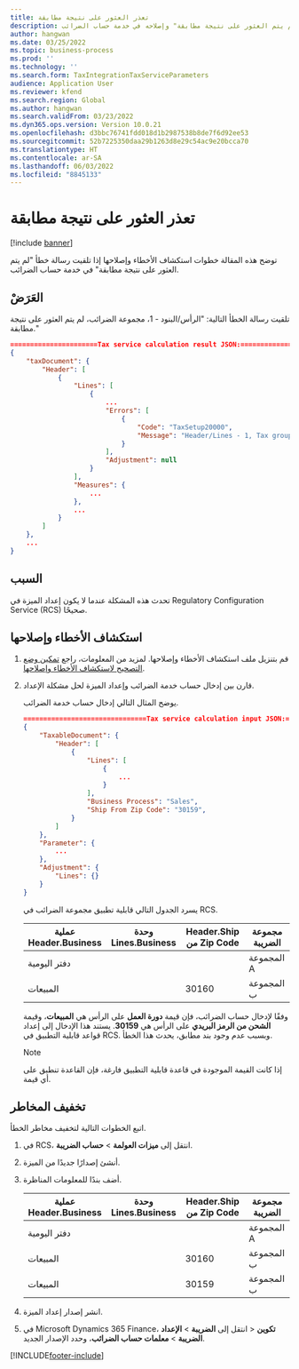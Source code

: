 ```yaml
---
title: تعذر العثور على نتيجة مطابقة
description: توضح هذه المقالة كيفية استكشاف خطأ "لم يتم العثور على نتيجة مطابقة" وإصلاحه في خدمة حساب الضرائب‬.
author: hangwan
ms.date: 03/25/2022
ms.topic: business-process
ms.prod: ''
ms.technology: ''
ms.search.form: TaxIntegrationTaxServiceParameters
audience: Application User
ms.reviewer: kfend
ms.search.region: Global
ms.author: hangwan
ms.search.validFrom: 03/23/2022
ms.dyn365.ops.version: Version 10.0.21
ms.openlocfilehash: d3bbc76741fdd018d1b2987538b8de7f6d92ee53
ms.sourcegitcommit: 52b7225350daa29b1263d8e29c54ac9e20bcca70
ms.translationtype: HT
ms.contentlocale: ar-SA
ms.lasthandoff: 06/03/2022
ms.locfileid: "8845133"
---
```

# <a name="no-matching-result-could-be-found"></a>تعذر العثور على نتيجة مطابقة

[!include [banner](../includes/banner.md)]

توضح هذه المقالة خطوات استكشاف الأخطاء وإصلاحها إذا تلقيت رسالة خطأ "لم يتم العثور على نتيجة مطابقة" في خدمة حساب الضرائب‬.

## <a name="symptom"></a>العَرَضْ

تلقيت رسالة الخطأ التالية: "الرأس/البنود - 1، مجموعة الضرائب، لم يتم العثور على نتيجة مطابقة."

```json
======================Tax service calculation result JSON:===========================
{
    "taxDocument": {
        "Header": [
            {
                "Lines": [
                    {
                        ...
                        "Errors": [
                            {
                                "Code": "TaxSetup20000",
                                "Message": "Header/Lines - 1, Tax group applicability, no matching result could be found."
                            }
                        ],
                        "Adjustment": null
                    }
                ],
                "Measures": {
                    ...
                },
                ...
            }
        ]
    },
    ...
}
```

## <a name="cause"></a>السبب

تحدث هذه المشكلة عندما لا يكون إعداد الميزة في Regulatory Configuration Service (RCS) صحيحًا.

## <a name="troubleshoot"></a>استكشاف الأخطاء وإصلاحها‬

1. قم بتنزيل ملف استكشاف الأخطاء وإصلاحها. لمزيد من المعلومات، راجع [‏‫تمكين وضع التصحيح لاستكشاف الأخطاء وإصلاحها‬](tcs-troubleshooting-enable-debug-mode.md).
2. قارن بين إدخال حساب خدمة الضرائب وإعداد الميزة لحل مشكلة الإعداد.

    يوضح المثال التالي إدخال حساب خدمة الضرائب.

    ```json
    ===============================Tax service calculation input JSON:=====================================
    {
        "TaxableDocument": {
            "Header": [
                {
                    "Lines": [
                        {
                            ...
                        }
                    ],
                    "Business Process": "Sales",
                    "Ship From Zip Code": "30159",
                }
            ]
        },
        "Parameter": {
            ...
        },
        "Adjustment": {
            "Lines": {}
        }
    }
    ```

    يسرد الجدول التالي قابلية تطبيق مجموعة الضرائب في RCS.

    | عملية Header.Business | وحدة Lines.Business | Header.Ship من Zip Code | مجموعة الضريبة |
    |-------------------------|---------------------|---------------------------|-----------|
    | دفتر اليومية                 |                     |                           | المجموعة A   |
    | المبيعات                   |                     | 30160                     | المجموعة ب   |

    وفقًا لإدخال حساب الضرائب، فإن قيمة **دورة العمل** على الرأس هي **المبيعات**، وقيمة **الشحن من الرمز البريدي** على الرأس هي **30159**. يستند هذا الإدخال إلى إعداد قواعد قابلية التطبيق في RCS. وبسبب عدم وجود بند مطابق، يحدث هذا الخطأ.

    > [!NOTE]
    > إذا كانت القيمة الموجودة في قاعدة قابلية التطبيق فارغة، فإن القاعدة تنطبق على أي قيمة.

## <a name="mitigation"></a>تخفيف المخاطر

اتبع الخطوات التالية لتخفيف مخاطر الخطأ.

1. في RCS، انتقل إلى **ميزات العولمة** \> **حساب الضريبة**.
2. أنشئ إصدارًا جديدًا من الميزة.
3. أضف بندًا للمعلومات المناظرة.

    | عملية Header.Business | وحدة Lines.Business | Header.Ship من Zip Code| مجموعة الضريبة |
    |-------------------------|---------------------|--------------------------|-----------|
    | دفتر اليومية                 |                     |                          | المجموعة A   |
    | المبيعات                   |                     | 30160                    | المجموعة ب   |
    | المبيعات                   |                     | 30159                    | المجموعة ب   |

4. انشر إصدار إعداد الميزة.
5. في Microsoft Dynamics 365 Finance، انتقل إلى **الضريبة** \> **الإعداد‏‎** \> **تكوين الضريبة** \> **معلمات حساب الضرائب**، وحدد الإصدار الجديد.

[!INCLUDE[footer-include](../../includes/footer-banner.md)]
